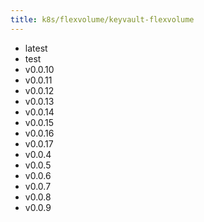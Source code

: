 ```yaml
---
title: k8s/flexvolume/keyvault-flexvolume
---
```

- latest
- test
- v0.0.10
- v0.0.11
- v0.0.12
- v0.0.13
- v0.0.14
- v0.0.15
- v0.0.16
- v0.0.17
- v0.0.4
- v0.0.5
- v0.0.6
- v0.0.7
- v0.0.8
- v0.0.9
